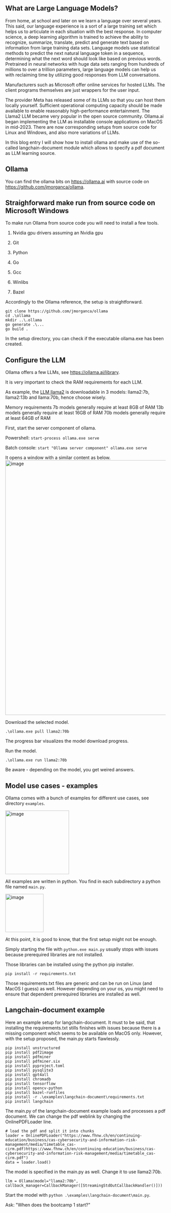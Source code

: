 What are Large Language Models?
-
From home, at school and later on we learn a language over several years. This said, our language experience is a sort of a large training set which helps us to articulate in each situation with the best response. In computer science, a deep learning algorithm is trained to achieve the ability to recognize, summarize, translate, predict and generate text based on information from large training data sets.
Language models use statistical methods to predict the next natural language token in a sequence, determining what the next word should look like based on previous words. Pretrained in neural networks with huge data sets ranging from hundreds of millions to over a trillion parameters, large language models can help us with reclaiming time by utilizing good responses from LLM conversations.

Manufacturers such as Microsoft offer online services for hosted LLMs. The client programs themselves are just wrappers for the user input.

The provider Meta has released some of its LLMs so that you can host them locally yourself. Sufficient operational computing capacity should be made available to enable reasonably high-performance entertainment. The Llama2 LLM became very popular in the open source community.
Ollama.ai began implementing the LLM as installable console applications on MacOS in mid-2023.
There are now corresponding setups from source code for Linux and Windows, and also more variations of LLMs.

In this blog entry I will show how to install ollama and make use of the so-called langchain-document module which allows to specify a pdf document as LLM learning source.

Ollama
-
You can find the ollama bits on https://ollama.ai with source code on https://github.com/jmorganca/ollama.

Straighforward make run from source code on Microsoft Windows
--

To make run Ollama from source code you will need to install a few tools.

1. Nvidia gpu drivers assuming an Nvidia gpu

2. Git

3. Python

4. Go

5. Gcc

6. Winlibs

7. Bazel


Accordingly to the Ollama reference, the setup is straightforward.

```
git clone https://github.com/jmorganca/ollama
cd .\ollama
mkdir ..\.ollama
go generate .\...
go build .
```

In the setup directory, you can check if the executable ollama.exe has been created.

Configure the LLM
--

Ollama offers a few LLMs, see https://ollama.ai/library.

It is very important to check the RAM requirements for each LLM.

As example, the [LLM llama2](https://ollama.ai/library/llama2) is downloadable in 3 models: llama2:7b, llama2:13b and llama:70b, hence choose wisely.

Memory requirements
7b models generally require at least 8GB of RAM
13b models generally require at least 16GB of RAM
70b models generally require at least 64GB of RAM


First, start the server component of ollama.

Powershell:
`start-process ollama.exe serve`

Batch console:
`start "Ollama server component" ollama.exe serve`

It opens a window with a similar content as below.
<img src="https://github.com/dcasota/ollama-scripts/assets/14890243/98f81dd6-fb9a-488b-bd21-7d459a942e73" alt="image" width="800">


Download the selected model.

`.\ollama.exe pull llama2:70b`

The progress bar visualizes the model download progress.


Run the model.

`.\ollama.exe run llama2:70b`

Be aware - depending on the model, you get weired answers.

Model use cases - examples
--

Ollama comes with a bunch of examples for different use cases, see directory `examples`.

<img src="https://github.com/dcasota/ollama-scripts/assets/14890243/8f5562b1-bf5e-4321-9c54-da5a780c6a41" alt="image" width="200">


All examples are written in python. You find in each subdirectory a python file named `main.py`.

<img src="https://github.com/dcasota/ollama-scripts/assets/14890243/9720f1e2-459c-4553-960f-aec053c44a5d" alt="image" width="120">

At this point, it is good to know, that the first setup might not be enough.

Simply starting the file with `python.exe main.py` usually stops with issues because prerequired libraries are not installed.

Those libraries can be installed using the python pip installer.

`pip install -r requirements.txt`

Those requirements.txt files are generic and can be run on Linux (and MacOS I guess) as well. However depending on your os, you might need to ensure that dependent prerequired libraries are installed as well.

Langchain-document example
---

Here an example setup for langchain-document. It must to be said, that installing the requirements.txt stills finishes with issues because there is a missing component which seems to be available on MacOS only. However, with the setup proposed, the main.py starts flawlessly.

```
pip install unstructured
pip install pdf2image
pip install pdfminer
pip install pdfminer.six
pip install pyproject.toml
pip install pysqlite3
pip install gpt4all
pip install chromadb
pip install tensorflow
pip install opencv-python
pip install bazel-runfiles
pip install -r .\examples\langchain-document\requirements.txt
pip install langchain
```

The main.py of the langchain-document example loads and processes a pdf document. We can change the pdf weblink by changing the OnlinePDFLoader line.

```
# load the pdf and split it into chunks
loader = OnlinePDFLoader("https://www.fhnw.ch/en/continuing-education/business/cas-cybersecurity-and-information-risk-management/media/timetable_cas-cirm.pdf)https://www.fhnw.ch/en/continuing-education/business/cas-cybersecurity-and-information-risk-management/media/timetable_cas-cirm.pdf")
data = loader.load()
```

The model is specified in the main.py as well. Change it to use llama2:70b.
```
llm = Ollama(model="llama2:70b", callback_manager=CallbackManager([StreamingStdOutCallbackHandler()]))
```

Start the model with `python .\examples\langchain-document\main.py`.

Ask: "When does the bootcamp 1 start?"






